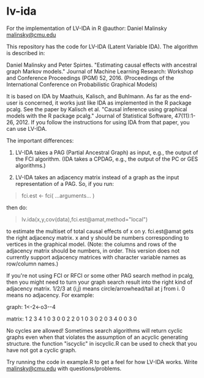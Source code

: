 # lv-ida
For the implementation of LV-IDA in R
@author: Daniel Malinsky malinsky@cmu.edu

This repository has the code for LV-IDA (Latent Variable IDA). The algorithm is described in:

Daniel Malinsky and Peter Spirtes. "Estimating causal effects with ancestral graph Markov models." Journal of Machine Learning Research: Workshop and Conference Proceedings (PGM) 52, 2016. (Proceedings of the International Conference on Probabilistic Graphical Models)

It is based on IDA by Maathuis, Kalisch, and Buhlmann. As far as the end-user is concerned, it works just like IDA as implemented in the R package pcalg. See the paper by Kalisch et al. "Causal inference using graphical models with the R package pcalg." Journal of Statistical Software, 47(11):1-26, 2012. If you follow the instructions for using IDA from that paper, you can use LV-IDA.

The important differences:

1) LV-IDA takes a PAG (Partial Ancestral Graph) as input, e.g., the output of the FCI algorithm. (IDA takes a CPDAG, e.g., the output of the PC or GES algorithms.)

2) LV-IDA takes an adjacency matrix instead of a graph as the input representation of a PAG. So, if you run:
> fci.est <- fci( ...arguments... )

then do:

> lv.ida(x,y,cov(data),fci.est@amat,method="local")

to estimate the multiset of total causal effects of x on y. fci.est@amat gets the right adjacency matrix. x and y should be numbers corresponding to vertices in the graphical model. (Note: the columns and rows of the adjacency matrix should be numbers, in order. This version does not currently support adjacency matrices with character variable names as row/column names.)

If you're not using FCI or RFCI or some other PAG search method in pcalg, then you might need to turn your graph search result into the right kind of adjacency matrix. 1/2/3 at (i,j) means circle/arrowhead/tail at j from i. 0 means no adjacency.
For example:

graph: 1<-2<-o3--4

matrix:
  1 2 3 4
1 0 3 0 0
2 2 0 1 0
3 0 2 0 3
4 0 0 3 0

No cycles are allowed! Sometimes search algorithms will return cyclic graphs even when that violates the assumption of an acyclic generating structure. the function "iscyclic" in iscyclic.R can be used to check that you have not got a cyclic graph.

Try running the code in example.R to get a feel for how LV-IDA works. Write malinsky@cmu.edu with questions/problems.
